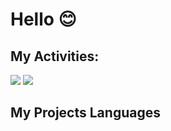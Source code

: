 # Hello 😊

## My Activities:
<img src="https://github-readme-stats.vercel.app/api?username=simamatin&show_icons=true&theme=tokyonight" />
<img src=https://camo.githubusercontent.com/83369fd9e5814ef20a0996c11ef6e7083c51f84dbdc0212824862b87f1321bd0/68747470733a2f2f6769746875622d726561646d652d73746174732e76657263656c2e6170702f6170693f757365726e616d653d616e7572616768617a726126686964653d6973737565732673686f775f69636f6e733d74727565"" />

## My Projects Languages
<img src="" />


